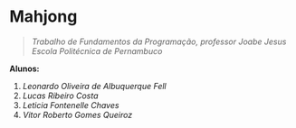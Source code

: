 # Mahjong
> *Trabalho de Fundamentos da Programação, professor Joabe Jesus*
> *Escola Politécnica de Pernambuco*

**Alunos:**
1. *Leonardo Oliveira de Albuquerque Fell*
2. *Lucas Ribeiro Costa*
3. *Leticia Fontenelle Chaves*
4. *Vitor Roberto Gomes Queiroz*

